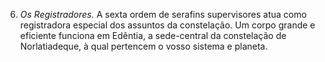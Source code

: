 ﻿6. <em>Os Registradores.</em> A sexta ordem de serafins supervisores atua como registradora especial dos assuntos da constelação. Um corpo grande e eficiente funciona em Edêntia, a sede-central da constelação de Norlatiadeque, à qual pertencem o vosso sistema e planeta.